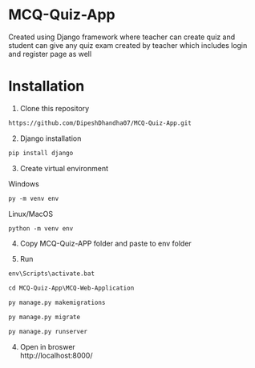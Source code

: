 # MCQ-Quiz-App

Created using Django framework where teacher can create quiz and student can give any quiz exam created by teacher which includes login and register page as well 

# Installation

1. Clone this repository

```html
https://github.com/DipeshDhandha07/MCQ-Quiz-App.git
```
2. Django installation

```html
pip install django
```
3. Create virtual environment

Windows
```html
py -m venv env 
```
Linux/MacOS
```html
python -m venv env 
```

4. Copy MCQ-Quiz-APP folder and paste to env folder

5. Run

```html
env\Scripts\activate.bat
```

```html
cd MCQ-Quiz-App\MCQ-Web-Application
```

```html
py manage.py makemigrations
```

```html
py manage.py migrate
```

```html
py manage.py runserver
```
4. Open in broswer<br>
http://localhost:8000/ 
